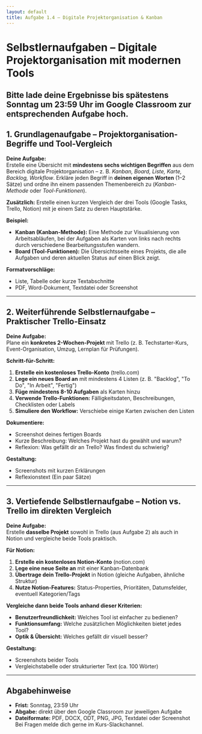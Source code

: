 ```yaml
---
layout: default
title: Aufgabe 1.4 – Digitale Projektorganisation & Kanban
---
```

# Selbstlernaufgaben – Digitale Projektorganisation mit modernen Tools
Bitte lade deine Ergebnisse bis spätestens **Sonntag um 23:59 Uhr im Google Classroom** zur entsprechenden Aufgabe hoch.
---
## 1. Grundlagenaufgabe – Projektorganisation-Begriffe und Tool-Vergleich  
**Deine Aufgabe:**  
Erstelle eine Übersicht mit **mindestens sechs wichtigen Begriffen** aus dem Bereich digitale Projektorganisation – z. B. *Kanban, Board, Liste, Karte, Backlog, Workflow*.
Erkläre jeden Begriff in **deinen eigenen Worten** (1–2 Sätze) und ordne ihn einem passenden Themenbereich zu (*Kanban-Methode* oder *Tool-Funktionen*).

**Zusätzlich:** Erstelle einen kurzen Vergleich der drei Tools (Google Tasks, Trello, Notion) mit je einem Satz zu deren Hauptstärke.

**Beispiel:**  
- **Kanban (Kanban-Methode):** Eine Methode zur Visualisierung von Arbeitsabläufen, bei der Aufgaben als Karten von links nach rechts durch verschiedene Bearbeitungsstufen wandern.  
- **Board (Tool-Funktionen):** Die Übersichtsseite eines Projekts, die alle Aufgaben und deren aktuellen Status auf einen Blick zeigt.

**Formatvorschläge:**  
- Liste, Tabelle oder kurze Textabschnitte  
- PDF, Word-Dokument, Textdatei oder Screenshot
---
## 2. Weiterführende Selbstlernaufgabe – Praktischer Trello-Einsatz  
**Deine Aufgabe:**  
Plane ein **konkretes 2-Wochen-Projekt** mit Trello (z. B. Techstarter-Kurs, Event-Organisation, Umzug, Lernplan für Prüfungen).

**Schritt-für-Schritt:**
1. **Erstelle ein kostenloses Trello-Konto** (trello.com)
2. **Lege ein neues Board an** mit mindestens 4 Listen (z. B. "Backlog", "To Do", "In Arbeit", "Fertig")
3. **Füge mindestens 8-10 Aufgaben** als Karten hinzu
4. **Verwende Trello-Funktionen:** Fälligkeitsdaten, Beschreibungen, Checklisten oder Labels
5. **Simuliere den Workflow:** Verschiebe einige Karten zwischen den Listen

**Dokumentiere:**
- Screenshot deines fertigen Boards
- Kurze Beschreibung: Welches Projekt hast du gewählt und warum?
- Reflexion: Was gefällt dir an Trello? Was findest du schwierig?

**Gestaltung:**  
- Screenshots mit kurzen Erklärungen
- Reflexionstext (Ein paar Sätze)
---
## 3. Vertiefende Selbstlernaufgabe – Notion vs. Trello im direkten Vergleich  
**Deine Aufgabe:**  
Erstelle **dasselbe Projekt** sowohl in Trello (aus Aufgabe 2) als auch in Notion und vergleiche beide Tools praktisch.

**Für Notion:**
1. **Erstelle ein kostenloses Notion-Konto** (notion.com)
2. **Lege eine neue Seite an** mit einer Kanban-Datenbank
3. **Übertrage dein Trello-Projekt** in Notion (gleiche Aufgaben, ähnliche Struktur)
4. **Nutze Notion-Features:** Status-Properties, Prioritäten, Datumsfelder, eventuell Kategorien/Tags

**Vergleiche dann beide Tools anhand dieser Kriterien:**
- **Benutzerfreundlichkeit:** Welches Tool ist einfacher zu bedienen?
- **Funktionsumfang:** Welche zusätzlichen Möglichkeiten bietet jedes Tool?
- **Optik & Übersicht:** Welches gefällt dir visuell besser?

**Gestaltung:**  
- Screenshots beider Tools
- Vergleichstabelle oder strukturierter Text (ca. 100 Wörter)

---
## Abgabehinweise
- **Frist:** Sonntag, 23:59 Uhr  
- **Abgabe:** direkt über den Google Classroom zur jeweiligen Aufgabe  
- **Dateiformate:** PDF, DOCX, ODT, PNG, JPG, Textdatei oder Screenshot
Bei Fragen melde dich gerne im Kurs-Slackchannel.
